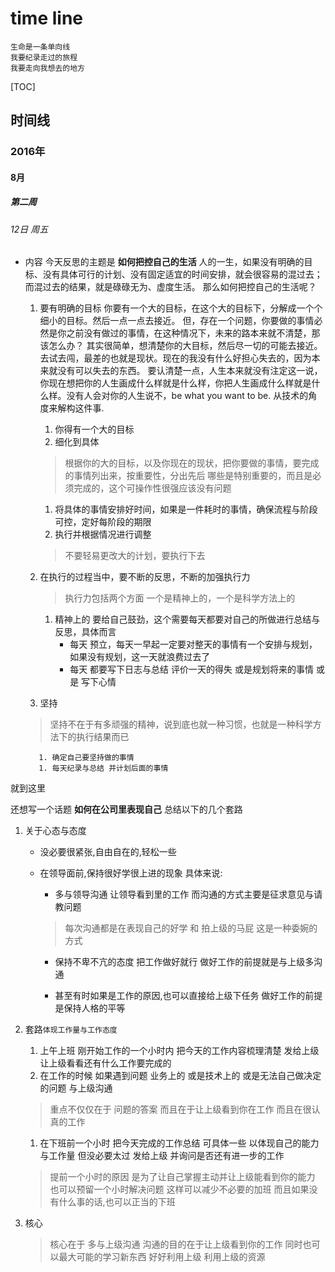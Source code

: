 # time line


    生命是一条单向线 
    我要纪录走过的旅程
    我要走向我想去的地方
[TOC]

## 时间线
### 2016年
#### 8月
##### 第二周
###### 12日 周五
* 内容
今天反思的主题是 **如何把控自己的生活** 
人的一生，如果没有明确的目标、没有具体可行的计划、没有固定适宜的时间安排，就会很容易的混过去；而混过去的结果，就是碌碌无为、虚度生活。
那么如何把控自己的生活呢？
    1. 要有明确的目标
        你要有一个大的目标，在这个大的目标下，分解成一个个细小的目标。然后一点一点去接近。
        但，存在一个问题，你要做的事情必然是你之前没有做过的事情，在这种情况下，未来的路本来就不清楚，那该怎么办？
        其实很简单，想清楚你的大目标，然后尽一切的可能去接近。去试去闯，最差的也就是现状。现在的我没有什么好担心失去的，因为本来就没有可以失去的东西。
        要认清楚一点，人生本来就没有注定这一说，你现在想把你的人生画成什么样就是什么样，你把人生画成什么样就是什么样。没有人会对你的人生说不，be what you want to be.
        从技术的角度来解构这件事.
        1. 你得有一个大的目标
        1. 细化到具体
        > 根据你的大的目标，以及你现在的现状，把你要做的事情，要完成的事情列出来，按重要性，分出先后
哪些是特别重要的，而且是必须完成的，这个可操作性很强应该没有问题

        1. 将具体的事情安排好时间，如果是一件耗时的事情，确保流程与阶段可控，定好每阶段的期限
        1. 执行并根据情况进行调整
        > 不要轻易更改大的计划，要执行下去
    1. 在执行的过程当中，要不断的反思，不断的加强执行力
        > 执行力包括两个方面 一个是精神上的，一个是科学方法上的
        1. 精神上的 要给自己鼓劲，这个需要每天都要对自己的所做进行总结与反思，具体而言
            * 每天 预立，每天一早起一定要对整天的事情有一个安排与规划，如果没有规划，这一天就浪费过去了
            * 每天 都要写下日志与总结 评价一天的得失 或是规划将来的事情 或是 写下心情

     1. 坚持
    > 坚持不在于有多顽强的精神，说到底也就一种习惯，也就是一种科学方法下的执行结果而已

         1. 确定自己要坚持做的事情
         1. 每天纪录与总结 并计划后面的事情

就到这里

还想写一个话题 **如何在公司里表现自己** 总结以下的几个套路

1.  关于心态与态度 

    * 没必要很紧张,自由自在的,轻松一些

    * 在领导面前,保持很好学很上进的现象 具体来说:

        * 多与领导沟通 让领导看到里的工作 而沟通的方式主要是征求意见与请教问题

        > 每次沟通都是在表现自己的好学 和 拍上级的马屁 这是一种委婉的方式

        * 保持不卑不亢的态度 把工作做好就行 做好工作的前提就是与上级多沟通

        * 甚至有时如果是工作的原因,也可以直接给上级下任务 做好工作的前提是保持人格的平等

1. 套路` 体现工作量与工作态度 `
    1. 上午上班 刚开始工作的一个小时内 把今天的工作内容梳理清楚 发给上级 让上级看看还有什么工作要完成的
    1. 在工作的时候 如果遇到问题 业务上的 或是技术上的 或是无法自己做决定的问题 与上级沟通 
    > 重点不仅仅在于 问题的答案 而且在于让上级看到你在工作 而且在很认真的工作
    1. 在下班前一个小时 把今天完成的工作总结 可具体一些 以体现自己的能力与工作量 但没必要太过 发给上级 并询问是否还有进一步的工作 
    > 提前一个小时的原因 是为了让自己掌握主动并让上级能看到你的能力 也可以预留一个小时解决问题 这样可以减少不必要的加班 
    而且如果没有什么事的话,也可以正当的下班

1. 核心

    > 核心在于 多与上级沟通 沟通的目的在于让上级看到你的工作 同时也可以最大可能的学习新东西
    好好利用上级 利用上级的资源
            













